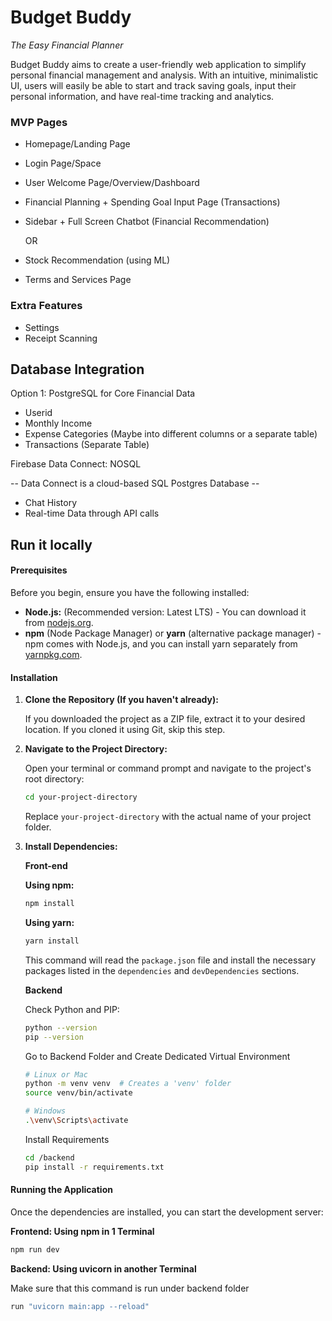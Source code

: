 # Budget Buddy

_The Easy Financial Planner_

Budget Buddy aims to create a user-friendly web application to simplify personal financial management and analysis.
With an intuitive, minimalistic UI, users will easily be able to start and track saving goals, input their personal information, and have real-time tracking and analytics.

### MVP Pages

- Homepage/Landing Page
- Login Page/Space
- User Welcome Page/Overview/Dashboard
- Financial Planning + Spending Goal Input Page (Transactions)
- Sidebar + Full Screen Chatbot (Financial Recommendation)

  OR

- Stock Recommendation (using ML)
- Terms and Services Page

### Extra Features

- Settings
- Receipt Scanning

## Database Integration

Option 1:
PostgreSQL for Core Financial Data

- Userid
- Monthly Income
- Expense Categories (Maybe into different columns or a separate table)
- Transactions (Separate Table)

Firebase Data Connect: NOSQL

-- Data Connect is a cloud-based SQL Postgres Database --

- Chat History
- Real-time Data through API calls

## Run it locally

#### Prerequisites

Before you begin, ensure you have the following installed:

- **Node.js:** (Recommended version: Latest LTS) - You can download it from [nodejs.org](https://nodejs.org/).
- **npm** (Node Package Manager) or **yarn** (alternative package manager) - npm comes with Node.js, and you can install yarn separately from [yarnpkg.com](https://yarnpkg.com/).

#### Installation

1.  **Clone the Repository (If you haven't already):**

    If you downloaded the project as a ZIP file, extract it to your desired location. If you cloned it using Git, skip this step.

2.  **Navigate to the Project Directory:**

    Open your terminal or command prompt and navigate to the project's root directory:

    ```bash
    cd your-project-directory
    ```

    Replace `your-project-directory` with the actual name of your project folder.

3.  **Install Dependencies:**

    **Front-end**

    **Using npm:**

    ```bash
    npm install
    ```

    **Using yarn:**

    ```bash
    yarn install
    ```

    This command will read the `package.json` file and install the necessary packages listed in the `dependencies` and `devDependencies` sections.

    **Backend**

    Check Python and PIP:

    ```bash
    python --version 
    pip --version
    ```
    Go to Backend Folder and Create Dedicated Virtual Environment
    ```bash
    # Linux or Mac
    python -m venv venv  # Creates a 'venv' folder
    source venv/bin/activate 
    
    # Windows
    .\venv\Scripts\activate
    ```

    Install Requirements
    ```bash
    cd /backend
    pip install -r requirements.txt
    ```

#### Running the Application

Once the dependencies are installed, you can start the development server:


**Frontend: Using npm in 1 Terminal**

```bash
npm run dev
```

**Backend: Using uvicorn in another Terminal**

Make sure that this command is run under backend folder

```bash
run "uvicorn main:app --reload"
```
